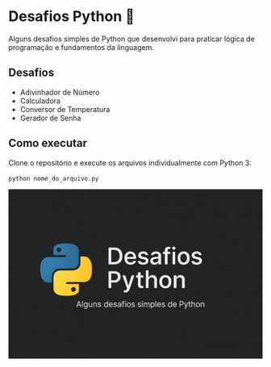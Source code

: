 
# Desafios Python 🐍

Alguns desafios simples de Python que desenvolvi para praticar lógica de programação e fundamentos da linguagem.

## Desafios

- Adivinhador de Número
- Calculadora
- Conversor de Temperatura
- Gerador de Senha

## Como executar

Clone o repositório e execute os arquivos individualmente com Python 3:

```bash
python nome_do_arquivo.py
```

![Banner do projeto](banner.png)
